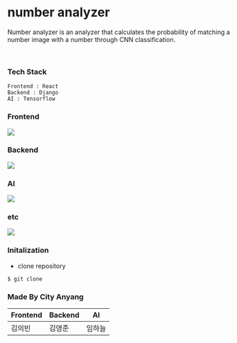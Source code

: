 # number analyzer

Number analyzer is an analyzer that calculates the probability of matching a number image with a number through CNN classification.

<br> 


### Tech Stack 
~~~~~~~~~~~~~~~~
Frontend : React
Backend : Django 
AI : Tensorflow 
~~~~~~~~~~~~~~~~


### Frontend 

<img src="https://img.shields.io/badge/react-61DAFB?style=for-the-badge&logo=react&logoColor=black">

<br> 

### Backend 

<img src="https://img.shields.io/badge/Django-DDE072?style=for-the-badge&logo=Django&logoColor=white">

<br>

### AI 

<img src="https://img.shields.io/badge/TensorFlow-FF6F00?style=for-the-badge&logo=TensorFlow&logoColor=white">

<br>

### etc 

<img src="https://img.shields.io/badge/github-181717?style=for-the-badge&logo=github&logoColor=white">

<br>

### Initalization

- clone repository 

~~~~~~~~~~~~
$ git clone 

~~~~~~~~~~~~


### Made By City Anyang

|       Frontend      |     Backend       |       AI         |
| ------------| -----------| ---------------|
|    김의빈         |    김영준        |      임하늘          |
